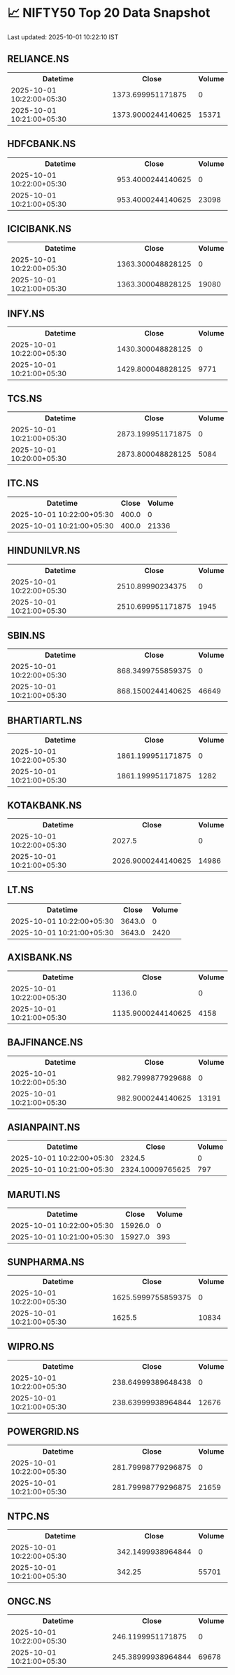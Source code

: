 # 📈 NIFTY50 Top 20 Data Snapshot

Last updated: 2025-10-01 10:22:10 IST

## RELIANCE.NS

<table>
  <tr><th>Datetime</th><th>Close</th><th>Volume</th></tr>
  <tr><td>2025-10-01 10:22:00+05:30</td><td>1373.699951171875</td><td>0</td></tr>
  <tr><td>2025-10-01 10:21:00+05:30</td><td>1373.9000244140625</td><td>15371</td></tr>
</table>

## HDFCBANK.NS

<table>
  <tr><th>Datetime</th><th>Close</th><th>Volume</th></tr>
  <tr><td>2025-10-01 10:22:00+05:30</td><td>953.4000244140625</td><td>0</td></tr>
  <tr><td>2025-10-01 10:21:00+05:30</td><td>953.4000244140625</td><td>23098</td></tr>
</table>

## ICICIBANK.NS

<table>
  <tr><th>Datetime</th><th>Close</th><th>Volume</th></tr>
  <tr><td>2025-10-01 10:22:00+05:30</td><td>1363.300048828125</td><td>0</td></tr>
  <tr><td>2025-10-01 10:21:00+05:30</td><td>1363.300048828125</td><td>19080</td></tr>
</table>

## INFY.NS

<table>
  <tr><th>Datetime</th><th>Close</th><th>Volume</th></tr>
  <tr><td>2025-10-01 10:22:00+05:30</td><td>1430.300048828125</td><td>0</td></tr>
  <tr><td>2025-10-01 10:21:00+05:30</td><td>1429.800048828125</td><td>9771</td></tr>
</table>

## TCS.NS

<table>
  <tr><th>Datetime</th><th>Close</th><th>Volume</th></tr>
  <tr><td>2025-10-01 10:21:00+05:30</td><td>2873.199951171875</td><td>0</td></tr>
  <tr><td>2025-10-01 10:20:00+05:30</td><td>2873.800048828125</td><td>5084</td></tr>
</table>

## ITC.NS

<table>
  <tr><th>Datetime</th><th>Close</th><th>Volume</th></tr>
  <tr><td>2025-10-01 10:22:00+05:30</td><td>400.0</td><td>0</td></tr>
  <tr><td>2025-10-01 10:21:00+05:30</td><td>400.0</td><td>21336</td></tr>
</table>

## HINDUNILVR.NS

<table>
  <tr><th>Datetime</th><th>Close</th><th>Volume</th></tr>
  <tr><td>2025-10-01 10:22:00+05:30</td><td>2510.89990234375</td><td>0</td></tr>
  <tr><td>2025-10-01 10:21:00+05:30</td><td>2510.699951171875</td><td>1945</td></tr>
</table>

## SBIN.NS

<table>
  <tr><th>Datetime</th><th>Close</th><th>Volume</th></tr>
  <tr><td>2025-10-01 10:22:00+05:30</td><td>868.3499755859375</td><td>0</td></tr>
  <tr><td>2025-10-01 10:21:00+05:30</td><td>868.1500244140625</td><td>46649</td></tr>
</table>

## BHARTIARTL.NS

<table>
  <tr><th>Datetime</th><th>Close</th><th>Volume</th></tr>
  <tr><td>2025-10-01 10:22:00+05:30</td><td>1861.199951171875</td><td>0</td></tr>
  <tr><td>2025-10-01 10:21:00+05:30</td><td>1861.199951171875</td><td>1282</td></tr>
</table>

## KOTAKBANK.NS

<table>
  <tr><th>Datetime</th><th>Close</th><th>Volume</th></tr>
  <tr><td>2025-10-01 10:22:00+05:30</td><td>2027.5</td><td>0</td></tr>
  <tr><td>2025-10-01 10:21:00+05:30</td><td>2026.9000244140625</td><td>14986</td></tr>
</table>

## LT.NS

<table>
  <tr><th>Datetime</th><th>Close</th><th>Volume</th></tr>
  <tr><td>2025-10-01 10:22:00+05:30</td><td>3643.0</td><td>0</td></tr>
  <tr><td>2025-10-01 10:21:00+05:30</td><td>3643.0</td><td>2420</td></tr>
</table>

## AXISBANK.NS

<table>
  <tr><th>Datetime</th><th>Close</th><th>Volume</th></tr>
  <tr><td>2025-10-01 10:22:00+05:30</td><td>1136.0</td><td>0</td></tr>
  <tr><td>2025-10-01 10:21:00+05:30</td><td>1135.9000244140625</td><td>4158</td></tr>
</table>

## BAJFINANCE.NS

<table>
  <tr><th>Datetime</th><th>Close</th><th>Volume</th></tr>
  <tr><td>2025-10-01 10:22:00+05:30</td><td>982.7999877929688</td><td>0</td></tr>
  <tr><td>2025-10-01 10:21:00+05:30</td><td>982.9000244140625</td><td>13191</td></tr>
</table>

## ASIANPAINT.NS

<table>
  <tr><th>Datetime</th><th>Close</th><th>Volume</th></tr>
  <tr><td>2025-10-01 10:22:00+05:30</td><td>2324.5</td><td>0</td></tr>
  <tr><td>2025-10-01 10:21:00+05:30</td><td>2324.10009765625</td><td>797</td></tr>
</table>

## MARUTI.NS

<table>
  <tr><th>Datetime</th><th>Close</th><th>Volume</th></tr>
  <tr><td>2025-10-01 10:22:00+05:30</td><td>15926.0</td><td>0</td></tr>
  <tr><td>2025-10-01 10:21:00+05:30</td><td>15927.0</td><td>393</td></tr>
</table>

## SUNPHARMA.NS

<table>
  <tr><th>Datetime</th><th>Close</th><th>Volume</th></tr>
  <tr><td>2025-10-01 10:22:00+05:30</td><td>1625.5999755859375</td><td>0</td></tr>
  <tr><td>2025-10-01 10:21:00+05:30</td><td>1625.5</td><td>10834</td></tr>
</table>

## WIPRO.NS

<table>
  <tr><th>Datetime</th><th>Close</th><th>Volume</th></tr>
  <tr><td>2025-10-01 10:22:00+05:30</td><td>238.64999389648438</td><td>0</td></tr>
  <tr><td>2025-10-01 10:21:00+05:30</td><td>238.63999938964844</td><td>12676</td></tr>
</table>

## POWERGRID.NS

<table>
  <tr><th>Datetime</th><th>Close</th><th>Volume</th></tr>
  <tr><td>2025-10-01 10:22:00+05:30</td><td>281.79998779296875</td><td>0</td></tr>
  <tr><td>2025-10-01 10:21:00+05:30</td><td>281.79998779296875</td><td>21659</td></tr>
</table>

## NTPC.NS

<table>
  <tr><th>Datetime</th><th>Close</th><th>Volume</th></tr>
  <tr><td>2025-10-01 10:22:00+05:30</td><td>342.1499938964844</td><td>0</td></tr>
  <tr><td>2025-10-01 10:21:00+05:30</td><td>342.25</td><td>55701</td></tr>
</table>

## ONGC.NS

<table>
  <tr><th>Datetime</th><th>Close</th><th>Volume</th></tr>
  <tr><td>2025-10-01 10:22:00+05:30</td><td>246.1199951171875</td><td>0</td></tr>
  <tr><td>2025-10-01 10:21:00+05:30</td><td>245.38999938964844</td><td>69678</td></tr>
</table>

